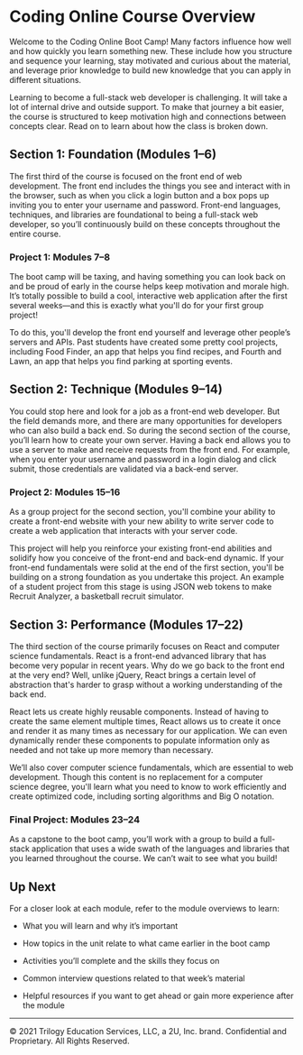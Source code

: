 # Coding Online Course Overview

Welcome to the Coding Online Boot Camp! Many factors influence how well and how quickly you learn something new. These include how you structure and sequence your learning, stay motivated and curious about the material, and leverage prior knowledge to build new knowledge that you can apply in different situations. 

Learning to become a full-stack web developer is challenging. It will take a lot of internal drive and outside support. To make that journey a bit easier, the course is structured to keep motivation high and connections between concepts clear. Read on to learn about how the class is broken down.

## Section 1: Foundation (Modules 1–6)

The first third of the course is focused on the front end of web development. The front end includes the things you see and interact with in the browser, such as when you click a login button and a box pops up inviting you to enter your username and password. Front-end languages, techniques, and libraries are foundational to being a full-stack web developer, so you’ll continuously build on these concepts throughout the entire course.

### Project 1: Modules 7–8

The boot camp will be taxing, and having something you can look back on and be proud of early in the course helps keep motivation and morale high. It’s totally possible to build a cool, interactive web application after the first several weeks&mdash;and this is exactly what you'll do for your first group project! 

To do this, you'll develop the front end yourself and leverage other people’s servers and APIs. Past students have created some pretty cool projects, including Food Finder, an app that helps you find recipes, and Fourth and Lawn, an app that helps you find parking at sporting events.

## Section 2: Technique (Modules 9–14)

You could stop here and look for a job as a front-end web developer. But the field demands more, and there are many opportunities for developers who can also build a back end. So during the second section of the course, you’ll learn how to create your own server. Having a back end allows you to use a server to make and receive requests from the front end. For example, when you enter your username and password in a login dialog and click submit, those credentials are validated via a back-end server.

### Project 2: Modules 15–16

As a group project for the second section, you'll combine your ability to create a front-end website with your new ability to write server code to create a web application that interacts with your server code.

This project will help you reinforce your existing front-end abilities and solidify how you conceive of the front-end and back-end dynamic. If your front-end fundamentals were solid at the end of the first section, you'll be building on a strong foundation as you undertake this project. An example of a student project from this stage is using JSON web tokens to make Recruit Analyzer, a basketball recruit simulator.

## Section 3: Performance (Modules 17–22)

The third section of the course primarily focuses on React and computer science fundamentals. React is a front-end advanced library that has become very popular in recent years. Why do we go back to the front end at the very end? Well, unlike jQuery, React brings a certain level of abstraction that's harder to grasp without a working understanding of the back end. 

React lets us create highly reusable components. Instead of having to create the same element multiple times, React allows us to create it once and render it as many times as necessary for our application. We can even dynamically render these components to populate information only as needed and not take up more memory than necessary.

We’ll also cover computer science fundamentals, which are essential to web development. Though this content is no replacement for a computer science degree, you'll learn what you need to know to work efficiently and create optimized code, including sorting algorithms and Big O notation.

### Final Project: Modules 23–24

As a capstone to the boot camp, you’ll work with a group to build a full-stack application that uses a wide swath of the languages and libraries that you learned throughout the course. We can’t wait to see what you build!

## Up Next

For a closer look at each module, refer to the module overviews to learn:

* What you will learn and why it’s important

* How topics in the unit relate to what came earlier in the boot camp

* Activities you’ll complete and the skills they focus on

* Common interview questions related to that week’s material

* Helpful resources if you want to get ahead or gain more experience after the module

---
© 2021 Trilogy Education Services, LLC, a 2U, Inc. brand. Confidential and Proprietary. All Rights Reserved.
